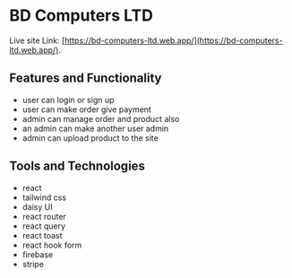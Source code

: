 # BD Computers LTD

Live site Link: [https://bd-computers-ltd.web.app/](https://bd-computers-ltd.web.app/).

## Features and Functionality

- user can login or sign up
- user can make order give payment
- admin can manage order and product also
- an admin can make another user admin
- admin can upload product to the site

## Tools and Technologies

- react
- tailwind css
- daisy UI
- react router
- react query
- react toast
- react hook form
- firebase
- stripe
